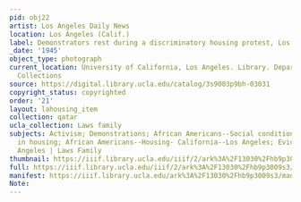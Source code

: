 ```yaml
---
pid: obj22
artist: Los Angeles Daily News
location: Los Angeles (Calif.)
label: Demonstrators rest during a discriminatory housing protest, Los Angeles, 1945
_date: '1945'
object_type: photograph
current_location: University of California, Los Angeles. Library. Department of Special
  Collections
source: https://digital.library.ucla.edu/catalog/3s9003p9bh-03031
copyright_status: copyrighted
order: '21'
layout: lahousing_item
collection: qatar
ucla_collection: Laws family
subjects: Activism; Demonstrations; African Americans--Social conditions; Discrimination
  in housing; African Americans--Housing- California--Los Angeles; Eviction--California--Los
  Angeles | Laws Family
thumbnail: https://iiif.library.ucla.edu/iiif/2/ark%3A%2F13030%2Fhb9p3009s3/full/250,/0/default.jpg
full: https://iiif.library.ucla.edu/iiif/2/ark%3A%2F13030%2Fhb9p3009s3/full/full/0/default.jpg
manifest: https://iiif.library.ucla.edu/ark%3A%2F13030%2Fhb9p3009s3/manifest
Note: 
---
```

